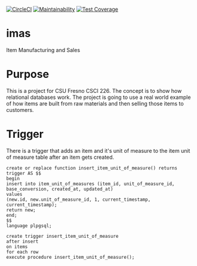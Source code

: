 [![CircleCI](https://circleci.com/gh/LucasAnderson1984/imas.svg?style=svg&circle-token=705aa89f7de55d6a22d02fbd122597d33264ff9a)](https://circleci.com/gh/LucasAnderson1984/imas)
[![Maintainability](https://api.codeclimate.com/v1/badges/7ed3e077b116499ce906/maintainability)](https://codeclimate.com/github/LucasAnderson1984/imas/maintainability)
[![Test Coverage](https://api.codeclimate.com/v1/badges/7ed3e077b116499ce906/test_coverage)](https://codeclimate.com/github/LucasAnderson1984/imas/test_coverage)

# imas
Item Manufacturing and Sales

# Purpose
This is a project for CSU Fresno CSCI 226. The concept is to show how relational databases work. The project is going to use a real world example of how items are built from raw materials and then selling those items to customers.

# Trigger
There is a trigger that adds an item and it's unit of measure to the item unit of
measure table after an item gets created.

```
create or replace function insert_item_unit_of_measure() returns trigger AS $$
begin
insert into item_unit_of_measures (item_id, unit_of_measure_id, base_conversion, created_at, updated_at)
values
(new.id, new.unit_of_measure_id, 1, current_timestamp, current_timestamp);
return new;
end;
$$
language plpgsql;

create trigger insert_item_unit_of_measure
after insert
on items
for each row
execute procedure insert_item_unit_of_measure();
```
